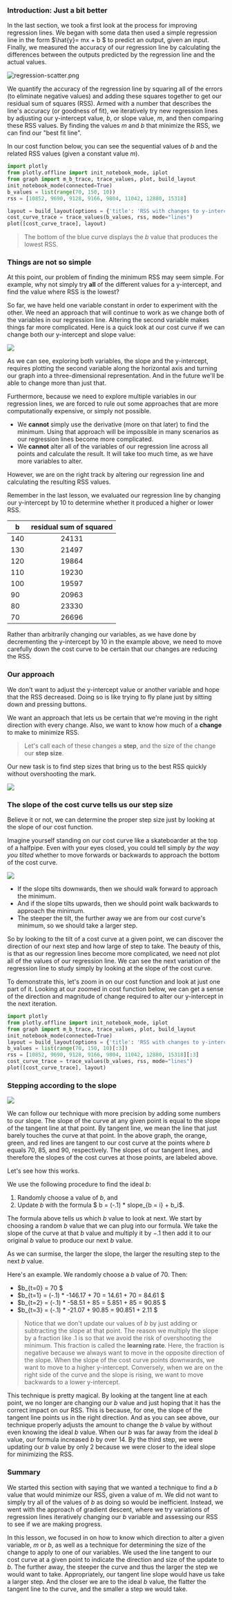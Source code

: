 
### Introduction: Just a bit better

In the last section, we took a first look at the process for improving regression lines.  We began with some data then used a simple regression line in the form $\hat{y}= mx + b $ to predict an output, given an input.  Finally, we measured the accuracy of our regression line by calculating the differences between the outputs predicted by the regression line and the actual values.

![regression-scatter.png](./regression-scatter.png)

We quantify the accuracy of the regression line by squaring all of the errors (to eliminate negative values) and adding these squares together to get our residual sum of squares (RSS).  Armed with a number that describes the line's accuracy (or goodness of fit), we iteratively try new regression lines by adjusting our y-intercept value, $b$, or slope value, $m$, and then comparing these RSS values.  By finding the values $m$ and $b$ that minimize the RSS, we can find our "best fit line".  

In our cost function below, you can see the sequential values of $b$ and the related RSS values (given a constant value $m$).


```python
import plotly
from plotly.offline import init_notebook_mode, iplot
from graph import m_b_trace, trace_values, plot, build_layout
init_notebook_mode(connected=True)
b_values = list(range(70, 150, 10))
rss = [10852, 9690, 9128, 9166, 9804, 11042, 12880, 15318]

layout = build_layout(options = {'title': 'RSS with changes to y-intercept', 'xaxis': {'title': 'y-intercept value'}, 'yaxis': {'title': 'RSS'}})
cost_curve_trace = trace_values(b_values, rss, mode="lines")
plot([cost_curve_trace], layout)
```

> The bottom of the blue curve displays the $b$ value that produces the lowest RSS.

### Things are not so simple

At this point, our problem of finding the minimum RSS may seem simple.  For example, why not simply try **all** of the different values for a y-intercept, and find the value where RSS is the lowest? 

So far, we have held one variable constant in order to experiment with the other. We need an approach that will continue to work as we change both of the variables in our regression line.  Altering the second variable makes things far more complicated.  Here is a quick look at our cost curve if we can change both our y-intercept and slope value:

![](./gradientdescent.png)

As we can see, exploring both variables, the slope and the y-intercept, requires plotting the second variable along the horizontal axis and turning our graph into a three-dimensional representation.  And in the future we'll be able to change more than just that.  

Furthermore, because we need to explore multiple variables in our regression lines, we are forced to rule out some approaches that are more computationally expensive, or simply not possible.

* We **cannot** simply use the derivative (more on that later) to find the minimum.  Using that approach will be impossible in many scenarios as our regression lines become more complicated.
* We **cannot** alter all of the variables of our regression line across all points and calculate the result.  It will take too much time, as we have more variables to alter. 

However, we are on the right track by altering our regression line and calculating the resulting RSS values.

Remember in the last lesson, we evaluated our regression line by changing our y-intercept by 10 to determine whether it produced a higher or lower RSS.  

| b        | residual sum of squared           | 
| ------------- |:-------------:| 
| 140| 24131
| 130      |21497| 
| 120      |19864 | 
| 110      |19230| 
|100 | 19597
|90 | 20963
|80 | 23330
|70| 26696

Rather than arbitrarily changing our variables, as we have done by decrementing the y-intercept by 10 in the example above, we need to move carefully down the cost curve to be certain that our changes are reducing the RSS.

### Our approach

We don't want to adjust the y-intercept value or another variable and hope that the RSS decreased.  Doing so is like trying to fly plane just by sitting down and pressing buttons.  

We want an approach that lets us be certain that we're moving in the right direction with every change.  Also, we want to know how much of a **change** to make to minimize RSS.  

> Let's call each of these changes a **step**, and the size of the change our **step size**. 

Our new task is to find step sizes that bring us to the best RSS quickly without overshooting the mark.

![](https://bossip.files.wordpress.com/2014/11/aden-and-cree-580x435.jpg)

### The slope of the cost curve tells us our step size

Believe it or not, we can determine the proper step size just by looking at the slope of our cost function.

Imagine yourself standing on our cost curve like a skateboarder at the top of a halfpipe.  Even with your eyes closed, you could tell simply *by the way you tilted* whether to move forwards or backwards to approach the bottom of the cost curve.  

![](./skateboard.png)

* If the slope tilts downwards, then we should walk forward to approach the minimum.  
* And if the slope tilts upwards, then we should point walk backwards to approach the minimum.  
* The steeper the tilt, the further away we are from our cost curve's minimum, so we should take a larger step.  

So by looking to the tilt of a cost curve at a given point, we can discover the direction of our next step and how large of step to take.  The beauty of this, is that as our regression lines become more complicated, we need not plot all of the values of our regression line.  We can see the next variation of the regression line to study simply by looking at the slope of the cost curve.

To demonstrate this, let's zoom in on our cost function and look at just one part of it.  Looking at our zoomed in cost function below, we can get a sense of the direction and magnitude of change required to alter our y-intercept in the next iteration.


```python
import plotly
from plotly.offline import init_notebook_mode, iplot
from graph import m_b_trace, trace_values, plot, build_layout
init_notebook_mode(connected=True)
layout = build_layout(options = {'title': 'RSS with changes to y-intercept', 'xaxis': {'title': 'y-intercept value'}, 'yaxis': {'title': 'RSS'}})
b_values = list(range(70, 150, 10)[:3])
rss = [10852, 9690, 9128, 9166, 9804, 11042, 12880, 15318][:3]
cost_curve_trace = trace_values(b_values, rss, mode="lines")
plot([cost_curve_trace], layout)
```

### Stepping according to the slope

![](./cost-chart-slope.png)

We can follow our technique with more precision by adding some numbers to our slope.  The slope of the curve at any given point is equal to the slope of the tangent line at that point.  By tangent line, we mean the line that just barely touches the curve at that point.  In the above graph, the orange, green, and red lines are tangent to our cost curve at the points where $b$ equals 70, 85, and 90, respectively.  The slopes of our tangent lines, and therefore the slopes of the cost curves at those points, are labeled above.  

Let's see how this works.

We use the following procedure to find the ideal $b$: 
1.  Randomly choose a value of $b$, and 
2.  Update $b$ with the formula $ b = (-.1) * slope_{b = i} + b_i$.

The formula above tells us which $b$ value to look at next. We start by choosing a random $b$ value that we can plug into our formula. We take the slope of the curve at that $b$ value and multiply it by $-.1$ then add it to our original $b$ value to produce our next $b$ value.

As we can surmise, the larger the slope, the larger the resulting step to the next $b$ value.

Here's an example.  We randomly choose a $b$ value of 70.  Then:

* $b_{t=0} = 70 $
* $b_{t=1} = (-.1) * -146.17  + 70 = 14.61 + 70 = 84.61 $
* $b_{t=2} = (-.1) * -58.51 + 85 = 5.851 + 85 = 90.85 $
* $b_{t=3} = (-.1) * -21.07 + 90.85 = 90.851 + 2.11 $

> Notice that we don't update our values of $b$ by just adding or subtracting the slope at that point.  The reason we multiply the slope by a fraction like .1 is so that we avoid the risk of overshooting the minimum.  This fraction is called the **learning rate**.  Here, the fraction is negative because we always want to move in the opposite direction of the slope. When the slope of the cost curve points downwards, we want to move to a higher y-intercept. Conversely, when we are on the right side of the curve and the slope is rising, we want to move backwards to a lower y-intercept.

This technique is pretty magical.  By looking at the tangent line at each point, we no longer are  changing our $b$ value and just hoping that it has the correct impact on our RSS.  This is because, for one, the slope of the tangent line points us in the right direction.  And as you can see above, our technique properly adjusts the amount to change the $b$ value by without even knowing the ideal $b$ value.  When our $b$ was far away from the ideal $b$ value, our formula increased $b$ by over 14.  By the third step, we were updating our $b$ value by only 2 because we were closer to the ideal slope for minimizing the RSS.  

### Summary

We started this section with saying that we wanted a technique to find a $b$ value that would minimize our RSS, given a value of $m$.  We did not want to simply try all of the values of $b$ as doing so would be inefficient.  Instead, we went with the approach of gradient descent, where we try variations of regression lines iteratively changing our $b$ variable and assessing our RSS to see if we are making progress.

In this lesson, we focused in on how to know which direction to alter a given variable, $m$ or $b$, as well as a technique for determining the size of the change to apply to one of our variables.  We used the line tangent to our cost curve at a given point to indicate the direction and size of the update to $b$.  The further away, the steeper the curve and thus the larger the step we would want to take.  Appropriately, our tangent line slope would have us take a larger step.  And the closer we are to the ideal $b$ value, the flatter the tangent line to the curve, and the smaller a step we would take. 
